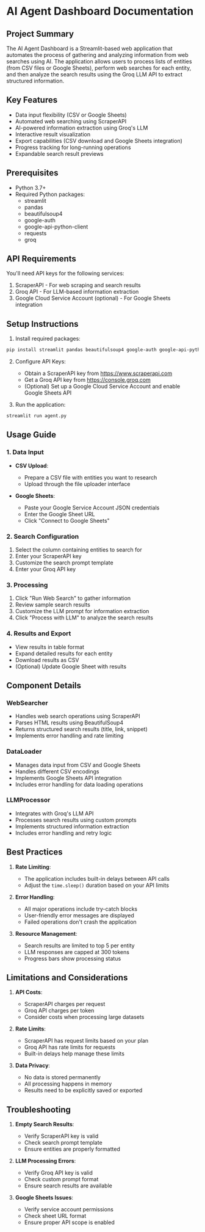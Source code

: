 # AI Agent Dashboard Documentation

## Project Summary
The AI Agent Dashboard is a Streamlit-based web application that automates the process of gathering and analyzing information from web searches using AI. The application allows users to process lists of entities (from CSV files or Google Sheets), perform web searches for each entity, and then analyze the search results using the Groq LLM API to extract structured information.

## Key Features
- Data input flexibility (CSV or Google Sheets)
- Automated web searching using ScraperAPI
- AI-powered information extraction using Groq's LLM
- Interactive result visualization
- Export capabilities (CSV download and Google Sheets integration)
- Progress tracking for long-running operations
- Expandable search result previews

## Prerequisites
- Python 3.7+
- Required Python packages:
  - streamlit
  - pandas
  - beautifulsoup4
  - google-auth
  - google-api-python-client
  - requests
  - groq
  
## API Requirements
You'll need API keys for the following services:
1. ScraperAPI - For web scraping and search results
2. Groq API - For LLM-based information extraction
3. Google Cloud Service Account (optional) - For Google Sheets integration

## Setup Instructions

1. Install required packages:
```bash
pip install streamlit pandas beautifulsoup4 google-auth google-api-python-client requests groq
```

2. Configure API Keys:
   - Obtain a ScraperAPI key from https://www.scraperapi.com
   - Get a Groq API key from https://console.groq.com
   - (Optional) Set up a Google Cloud Service Account and enable Google Sheets API

3. Run the application:
```bash
streamlit run agent.py
```

## Usage Guide

### 1. Data Input
- **CSV Upload**:
  - Prepare a CSV file with entities you want to research
  - Upload through the file uploader interface
  
- **Google Sheets**:
  - Paste your Google Service Account JSON credentials
  - Enter the Google Sheet URL
  - Click "Connect to Google Sheets"

### 2. Search Configuration
1. Select the column containing entities to search for
2. Enter your ScraperAPI key
3. Customize the search prompt template
4. Enter your Groq API key

### 3. Processing
1. Click "Run Web Search" to gather information
2. Review sample search results
3. Customize the LLM prompt for information extraction
4. Click "Process with LLM" to analyze the search results

### 4. Results and Export
- View results in table format
- Expand detailed results for each entity
- Download results as CSV
- (Optional) Update Google Sheet with results

## Component Details

### WebSearcher
- Handles web search operations using ScraperAPI
- Parses HTML results using BeautifulSoup4
- Returns structured search results (title, link, snippet)
- Implements error handling and rate limiting

### DataLoader
- Manages data input from CSV and Google Sheets
- Handles different CSV encodings
- Implements Google Sheets API integration
- Includes error handling for data loading operations

### LLMProcessor
- Integrates with Groq's LLM API
- Processes search results using custom prompts
- Implements structured information extraction
- Includes error handling and retry logic

## Best Practices

1. **Rate Limiting**:
   - The application includes built-in delays between API calls
   - Adjust the `time.sleep()` duration based on your API limits

2. **Error Handling**:
   - All major operations include try-catch blocks
   - User-friendly error messages are displayed
   - Failed operations don't crash the application

3. **Resource Management**:
   - Search results are limited to top 5 per entity
   - LLM responses are capped at 300 tokens
   - Progress bars show processing status

## Limitations and Considerations

1. **API Costs**:
   - ScraperAPI charges per request
   - Groq API charges per token
   - Consider costs when processing large datasets

2. **Rate Limits**:
   - ScraperAPI has request limits based on your plan
   - Groq API has rate limits for requests
   - Built-in delays help manage these limits

3. **Data Privacy**:
   - No data is stored permanently
   - All processing happens in memory
   - Results need to be explicitly saved or exported

## Troubleshooting

1. **Empty Search Results**:
   - Verify ScraperAPI key is valid
   - Check search prompt template
   - Ensure entities are properly formatted

2. **LLM Processing Errors**:
   - Verify Groq API key is valid
   - Check custom prompt format
   - Ensure search results are available

3. **Google Sheets Issues**:
   - Verify service account permissions
   - Check sheet URL format
   - Ensure proper API scope is enabled
